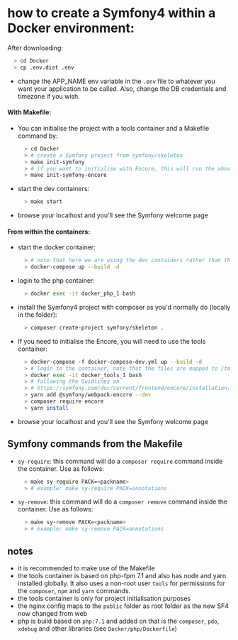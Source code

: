 # how to create a Symfony4 within a Docker environment:
After downloading:
  ```bash
    > cd Docker
    > cp .env.dist .env
  ```
- change the APP_NAME env variable in the `.env` file to whatever you want your application to be called. Also, change the DB credentials and timezone if you wish. 

#### With Makefile:
- You can initialise the project with a tools container and a Makefile command by: 
  ```bash
    > cd Docker
    > # create a Symfony project from symfony/skeleton
    > make init-symfony
    > # if you want to initialise with Encore, this will run the above command if the application directory doesn't exists (becasue Symfony is required)
    > make init-symfony-encore
  ```
- start the dev containers:
  ```bash
    > make start
  ```
- browse your localhost and you'll see the Symfony welcome page
#### From within the containers:
- start the docker container:
  ```bash
  	> # note that here we are using the dev containers rather than the tools one
    > docker-compose up --build -d
  ```
- login to the php container:
  ```bash
    > docker exec -it docker_php_1 bash
  ```
- install the Symfony4 project with composer as you'd normally do (locally in the folder): 
  ```bash
    > composer create-project symfony/skeleton .
  ```
- If you need to initialise the Encore, you will need to use the tools container:
  ```bash
  	> docker-compose -f docker-compose-dev.yml up --build -d
  	> # login to the container, note that the files are mapped to /tmp
  	> docker exec -it docker_tools_1 bash
  	> # following the Guidlines on 
  	> # https://symfony.com/doc/current/frontend/encore/installation.html
  	> yarn add @symfony/webpack-encore --dev
  	> composer require encore
  	> yarn install
  ```
- browse your localhost and you'll see the Symfony welcome page
 
## Symfony commands from the Makefile
- `sy-require`: this command will do a `composer require` command inside the container. Use as follows:
  ```bash
    > make sy-require PACK=<packname>
    > # example: make sy-require PACK=annotations
  ```
- `sy-remove`: this command will do a `composer remove` command inside the container. Use as follows:
  ```bash
    > make sy-remove PACK=<packname>
    > # example: make sy-remove PACK=annotations
  ```
## notes
- it is recommended to make use of the Makefile
- the tools container is based on php-fpm 7.1 and also has node and yarn installed globally. It also uses a non-root user `tools` for permissions for the `composer`, `npm` and `yarn` commands.
- the tools container is only for project initialisation purposes
- the nginx config maps to the `public` folder as root folder as the new SF4 now changed from web
- php is build based on `php:7.1` and added on that is the `composer`, `pdo`, `xdebug` and other libraries (see `Docker/php/Dockerfile`)

